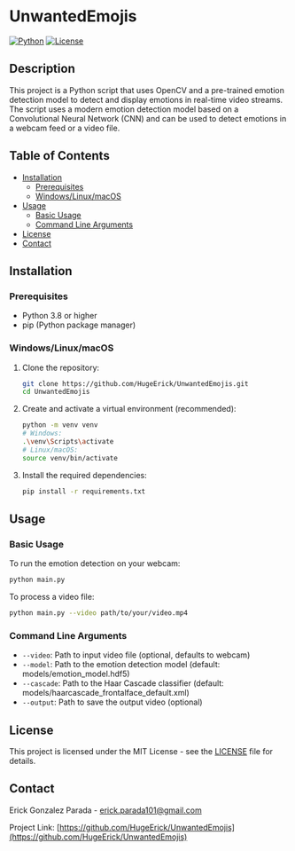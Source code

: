 # UnwantedEmojis

[![Python](https://img.shields.io/badge/Python-3.8%2B-blue)](https://www.python.org/)
[![License](https://img.shields.io/badge/License-MIT-green)](LICENSE)

## Description

This project is a Python script that uses OpenCV and a pre-trained emotion detection model to detect and display emotions in real-time video streams. The script uses a modern emotion detection model based on a Convolutional Neural Network (CNN) and can be used to detect emotions in a webcam feed or a video file.

## Table of Contents

- [Installation](#installation)
  - [Prerequisites](#prerequisites)
  - [Windows/Linux/macOS](#windowslinuxmacos)
- [Usage](#usage)
  - [Basic Usage](#basic-usage)
  - [Command Line Arguments](#command-line-arguments)
- [License](#license)
- [Contact](#contact)

## Installation

### Prerequisites

- Python 3.8 or higher
- pip (Python package manager)

### Windows/Linux/macOS

1. Clone the repository:

   ```bash
   git clone https://github.com/HugeErick/UnwantedEmojis.git
   cd UnwantedEmojis
   ```

2. Create and activate a virtual environment (recommended):

   ```bash
   python -m venv venv
   # Windows:
   .\venv\Scripts\activate
   # Linux/macOS:
   source venv/bin/activate
   ```

3. Install the required dependencies:

   ```bash
   pip install -r requirements.txt
   ```

## Usage

### Basic Usage

To run the emotion detection on your webcam:

```bash
python main.py
```

To process a video file:

```bash
python main.py --video path/to/your/video.mp4
```

### Command Line Arguments

- `--video`: Path to input video file (optional, defaults to webcam)
- `--model`: Path to the emotion detection model (default: models/emotion_model.hdf5)
- `--cascade`: Path to the Haar Cascade classifier (default: models/haarcascade_frontalface_default.xml)
- `--output`: Path to save the output video (optional)

## License

This project is licensed under the MIT License - see the [LICENSE](LICENSE) file for details.

## Contact

Erick Gonzalez Parada - <erick.parada101@gmail.com>

Project Link: [https://github.com/HugeErick/UnwantedEmojis](https://github.com/HugeErick/UnwantedEmojis)
